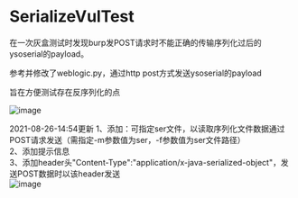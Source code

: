 # SerializeVulTest


在一次灰盒测试时发现burp发POST请求时不能正确的传输序列化过后的ysoserial的payload。

参考并修改了weblogic.py，通过http post方式发送ysoserial的payload  

旨在方便测试存在反序列化的点  

![image](https://user-images.githubusercontent.com/63454826/129454278-9e4f67c0-3b62-46d9-bb68-86b65e872200.png)

2021-08-26-14:54更新
1、添加：可指定ser文件，以读取序列化文件数据通过POST请求发送（需指定-m参数值为ser，-f参数值为ser文件路径）  
2、添加提示信息  
3、添加header头"Content-Type":"application/x-java-serialized-object"，发送POST数据时以该header发送  
![image](https://user-images.githubusercontent.com/63454826/130916984-5ac0908d-f39d-4ea6-a380-1bf0ac7ba8d8.png)
